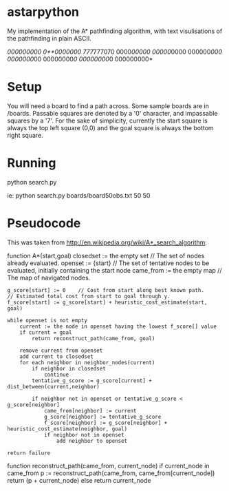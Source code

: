 astarpython
===========

My implementation of the A* pathfinding algorithm, with text visulisations of the pathfinding in plain ASCII.

  *000000000
  0**0000000
  777*777070
  0000*00000
  00000*0000
  000000*000
  0000000*00
  00000000*0
  00000000*0
  000000000*

Setup
=======

You will need a board to find a path across. Some sample boards are in /boards. Passable squares are denoted by a '0' character, and impassable squares by a '7'. For the sake of simplicity, currently the start square is always the top left square (0,0) and the goal square is always the bottom right square.

Running
=======

  python search.py <board txt path> <board width> <board height>

ie:
  python search.py boards/board50obs.txt 50 50

Pseudocode
==========

This was taken from http://en.wikipedia.org/wiki/A*_search_algorithm:

function A*(start,goal)
    closedset := the empty set    // The set of nodes already evaluated.
    openset := {start}    // The set of tentative nodes to be evaluated, initially containing the start node
    came_from := the empty map    // The map of navigated nodes.
 
    g_score[start] := 0    // Cost from start along best known path.
    // Estimated total cost from start to goal through y.
    f_score[start] := g_score[start] + heuristic_cost_estimate(start, goal)
 
    while openset is not empty
        current := the node in openset having the lowest f_score[] value
        if current = goal
            return reconstruct_path(came_from, goal)
 
        remove current from openset
        add current to closedset
        for each neighbor in neighbor_nodes(current)
            if neighbor in closedset
                continue
            tentative_g_score := g_score[current] + dist_between(current,neighbor)
 
            if neighbor not in openset or tentative_g_score < g_score[neighbor] 
                came_from[neighbor] := current
                g_score[neighbor] := tentative_g_score
                f_score[neighbor] := g_score[neighbor] + heuristic_cost_estimate(neighbor, goal)
                if neighbor not in openset
                    add neighbor to openset
 
    return failure
 
function reconstruct_path(came_from, current_node)
    if current_node in came_from
        p := reconstruct_path(came_from, came_from[current_node])
        return (p + current_node)
    else
        return current_node



